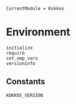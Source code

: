 ```@meta
CurrentModule = Kokkos
```

# Environment

```@docs
initialize
require
set_omp_vars
versioninfo
```

## Constants

```@docs
KOKKOS_VERSION
```
